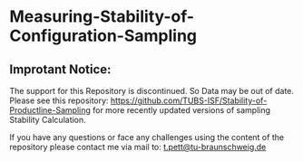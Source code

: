 # Measuring-Stability-of-Configuration-Sampling

## Improtant Notice: 
The support for this Repository is discontinued. So Data may be out of date. Please see this repository: https://github.com/TUBS-ISF/Stability-of-Productline-Sampling for more recently updated versions of sampling Stability Calculation. 

If you have any questions or face any challenges using the content of the repository please contact me via mail to: t.pett@tu-braunschweig.de
